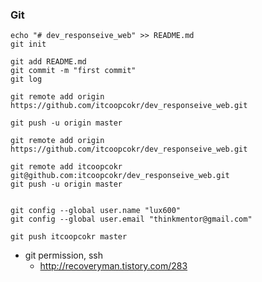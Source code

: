 ### Git
~~~
echo "# dev_responseive_web" >> README.md
git init

git add README.md
git commit -m "first commit"
git log 

git remote add origin https://github.com/itcoopcokr/dev_responseive_web.git

git push -u origin master
~~~
~~~
git remote add origin https://github.com/itcoopcokr/dev_responseive_web.git

git remote add itcoopcokr git@github.com:itcoopcokr/dev_responseive_web.git
git push -u origin master
~~~

~~~

git config --global user.name "lux600"
git config --global user.email "thinkmentor@gmail.com"

git push itcoopcokr master
~~~

- git permission, ssh 
    - http://recoveryman.tistory.com/283